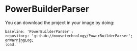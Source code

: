 # PowerBuilderParser

You can download the project in your image by doing:
```Metacello new
baseline: 'PowerBuilderParser';
repository: 'github://moosetechnology/PowerBuilderParser';
onWarningLog;
load.```
